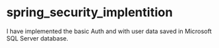 # spring_security_implentition
I have implemented the basic Auth and with user data saved in Microsoft SQL Server database.
